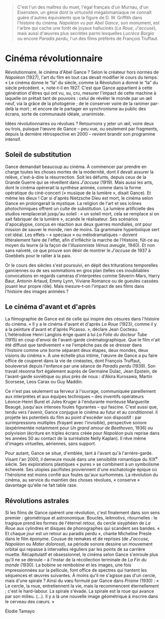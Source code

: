 > C'est l'un des maîtres du muet, l'égal français d'un Murnau, d'un Eisenstein, un génie dont la virtuosité mégalomaniaque ne connaît guère d'autres équivalents que la figure de D. W. Griffith dans l'histoire du cinéma. _Napoléon vu par Abel Gance_, son monument, est l'arbre qui cache une forêt de joyaux hallucinés (_La Roue_, _J'accuse_), mais aussi d'œuvres plus secrètes parmi lesquelles _Lucrèce Borgia_ ou encore _Paradis perdu_, l'un des films préférés de François Truffaut.

# Cinéma révolutionnaire

Révolutionnaire, le cinéma d'Abel Gance ? Selon le créateur hors normes de _Napoléon_ (1927), l'art du film en tout cas devait modifier le cours du temps. « Le cinéma donne le “la” du siècle, comme la Révolution a donné le “la” du siècle précédent. », note-t-il en 1927. C'est que Gance appartient à cette génération d'êtres qui ont vu, su, cru, mesurer l'impact de cette machine à laquelle on prêtait tant de pouvoirs : celui de révéler le monde par un œil neuf, via la grâce de la photogénie ; de le conserver voire de la ranimer par-delà la mort ; et encore de le partager en synchronisme au public des écrans, sorte de communauté idéale, unanimiste.

Idées révolutionnaires ou révolues ? Retournons y jeter un œil, voire deux ou trois, puisque l'œuvre de Gance – peu vue, ou seulement par fragments, depuis la dernière rétrospective en 2000 – revient brandir son programme intensif.

## Soleil de substitution

Gance demandait beaucoup au cinéma. À commencer par prendre en charge toutes les choses mortes de la modernité, dont il devait assurer la relève, c'est-à-dire la résurrection. Soit les défunts, depuis ceux de la Grande Guerre qui se réveillent dans _J'accuse_ (1919). Mais aussi les arts, dont le cinéma opérerait la synthèse animée, comme dans la forme opératique du ciné-concert (« musique de la lumière », disait Gance). Et même les dieux ! Car si d'après Nietzsche Dieu est mort, le cinéma selon Gance en prolongerait la mystique. La religion de l'art et ses icônes photochimiques offrent un culte de substitution. La lumière artificielle des studios remplacerait jusqu'au soleil : « un soleil mort, cela se remplace si on sait fabriquer de la lumière », scande le réalisateur. Ses scénarios d'apocalypse, conçus en réaction aux deux guerres mondiales, ont pour mission de sauver le monde, rien de moins. Sa grammaire hyperbolique sert cet idéal. Les effets – « spéciaux » ou mélodramatiques – doivent littéralement faire de l'effet, afin d'infléchir la marche de l'Histoire, fût-ce au moyen du leurre (à la façon de l'illusionniste _Vénus aveugle_, 1940). Et non sans naïveté, ce que prouve son désir de montrer le _J'accuse_ de 1937 à Goebbels pour le rallier à la paix.

Or le cours des siècles s'est poursuivi, en dépit des triturations temporelles ganciennes ou de ses sommations en gros plan (telles ces inoubliables convocations en regards caméras d'interprètes comme Séverin-Mars, Harry Baur, Antonin Artaud, Emmy Lynn, Viviane Romance ou de gueules cassées jouant leur propre rôle). Mais mesure-t-on l'impact de ses films dans l'histoire des images animées ?

## Le cinéma d'avant et d'après

La filmographie de Gance est de celle qui inspire des césures dans l'histoire du cinéma. « Il y a le cinéma d'avant et d'après _La Roue_ (1923), comme il y a la peinture d'avant et d'après Picasso. », déclare Jean Cocteau. L'hétérodoxe Henri Langlois érige quant à lui _La Folie du docteur Tube_ (1915) en coup d'envoi de l'avant-garde cinématographique. Que le film n'ait été diffusé que tardivement « ne l'empêche pas de se dresser dans l'histoire comme une borne séparant deux étapes, deux mondes, deux visions du cinéma ». À une échelle plus intime, l'œuvre de Gance a pu faire office de couperet dans la vie de cinéastes, dont François Truffaut, bouleversé depuis l'enfance par une séance de _Paradis perdu_ (1939). Son travail résonna fort également auprès de Germaine Dulac, Jean Epstein, de l'avant-garde soviétique ou plus près de nous : d'Akira Kurosawa, Martin Scorsese, Leos Carax ou Guy Maddin.

Ce n'est pas seulement sa ferveur à l'ouvrage, communiquée pareillement aux interprètes et aux équipes techniques – des inventifs opérateurs Léonce-Henri Burel et Jules Kruger à l'endurante monteuse Marguerite Beaugé, jusqu'aux intenses foules figurantes – qui fascine. C'est aussi que, tendu vers l'avenir, Gance conjugue le cinéma au futur et au conditionnel. Il projette les potentiels du film au point d'excéder son dispositif : par surimpressions multiples (frayant avec l'invisible), perspective sonore (expérimentée notamment pour _Un grand amour de Beethoven_, 1936) ou polyvision (écriture en triples écrans créée pour _Napoléon_ puis reprise dans les années 50 au contact de la surréaliste Nelly Kaplan). Il rêve même d'images virtuelles, aériennes, sans support.

Pour autant, Gance se situe, d'emblée, tant à l'avant qu'à l'arrière-garde. Visant l'an 2000, il demeure moulé dans une sensibilité romantique du XIX<sup>e</sup> siècle. Ses explorations plastiques « pures » se combinent à un symbolisme échevelé. Ses utopies pacifistes proviennent d'une eschatologie épique où l'héroïsme est moins confié aux foules qu'aux surhommes. La révolution du cinéma, au service du maintien des choses révolues, « conserve » davantage qu'elle ne fait table rase.

## Révolutions astrales

Si les films de Gance opèrent une révolution, c'est finalement dans son sens premier : géométrique et astronomique. Boucles, leitmotivs, ritournelles : le tragique prend les formes de l'éternel retour, du cercle sisyphéen de _La Roue_ aux cylindres et disques de phonographes qui scandent ses bandes. « Et chaque jour est un retour au paradis perdu », chante Micheline Presle dans le film éponyme. Cousue de remakes et de reprises (de _J'accuse_, _Napoléon_ ou _Mater dolorosa_), sa période sonore dessine un mouvement orbital qui repasse à intervalles réguliers par les points de sa carrière muette. Récapitulatif et obsessionnel, le cinéma selon Gance s'enroule plus qu'il ne se déroule – à l'instar de la récollection terminale de _La Fin du monde_ (1930). La bobine se rembobine et les images, une fois impressionnées sur la pellicule, font office de spectres qui hantent les séquences et œuvres suivantes. À moins qu'il ne s'agisse pas d'un cercle, mais d'une spirale ? Ainsi du vœu formulé par Gance dans _Prisme_ (1930) : « Le cercle, la roue, entretiennent la vie, mais la recommencent éternellement ; c'est le hard-labour. La spirale s'évade. La spirale est la roue qui avance par son milieu. (...). Il y a là une nouvelle image géométrique à inscrire dans le cerveau des cœurs. »

<div class="author">Élodie Tamayo</div>

